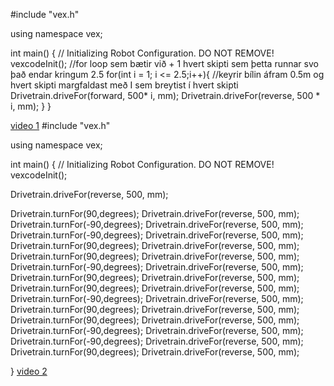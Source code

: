 #include "vex.h"

using namespace vex;

int main() {
  // Initializing Robot Configuration. DO NOT REMOVE!
  vexcodeInit();
  //for loop sem bætir við + 1 hvert skipti sem þetta runnar svo það endar kringum 2.5
  for(int i = 1; i <= 2.5;i++){
    //keyrir bílin áfram 0.5m og hvert skipti margfaldast með I sem breytist í hvert skipti
    Drivetrain.driveFor(forward, 500* i, mm);
    Drivetrain.driveFor(reverse, 500 * i, mm);
  }
}

[video 1](https://youtube.com/shorts/3679Zcdfc90?feature=share)
#include "vex.h"

using namespace vex;

int main() {
  // Initializing Robot Configuration. DO NOT REMOVE!
  vexcodeInit();

  Drivetrain.driveFor(reverse, 500, mm);
  
  Drivetrain.turnFor(90,degrees);
  Drivetrain.driveFor(reverse, 500, mm);
  Drivetrain.turnFor(-90,degrees);
  Drivetrain.driveFor(reverse, 500, mm);
  Drivetrain.turnFor(-90,degrees);
  Drivetrain.driveFor(reverse, 500, mm);
  Drivetrain.turnFor(90,degrees);
  Drivetrain.driveFor(reverse, 500, mm);
  Drivetrain.turnFor(90,degrees);
  Drivetrain.driveFor(reverse, 500, mm);
  Drivetrain.turnFor(-90,degrees);
  Drivetrain.driveFor(reverse, 500, mm);
  Drivetrain.turnFor(90,degrees);
  Drivetrain.driveFor(reverse, 500, mm);
  Drivetrain.turnFor(90,degrees);
  Drivetrain.driveFor(reverse, 500, mm);
  Drivetrain.turnFor(-90,degrees);
  Drivetrain.driveFor(reverse, 500, mm);
  Drivetrain.turnFor(90,degrees);
  Drivetrain.driveFor(reverse, 500, mm);
  Drivetrain.turnFor(90,degrees);
  Drivetrain.driveFor(reverse, 500, mm);
  Drivetrain.turnFor(-90,degrees);
  Drivetrain.driveFor(reverse, 500, mm);
  Drivetrain.turnFor(-90,degrees);
  Drivetrain.driveFor(reverse, 500, mm);
  Drivetrain.turnFor(90,degrees);
  Drivetrain.driveFor(reverse, 500, mm);
  

  
}
[video 2](https://youtube.com/shorts/DawVwXNhzrE?feature=share)
